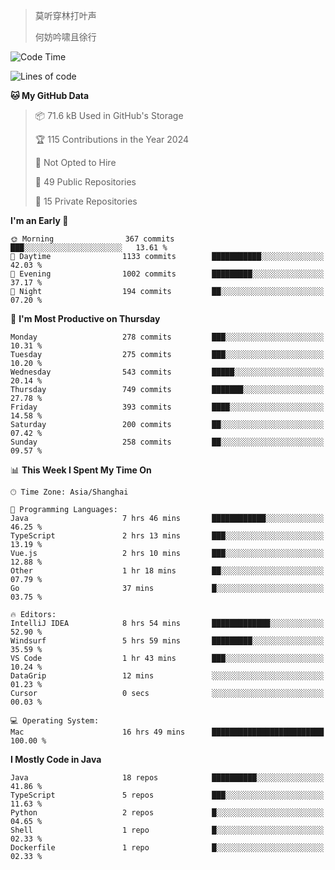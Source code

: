 > 莫听穿林打叶声
> 
> 何妨吟啸且徐行

<!-- ![Github Stats](https://github-readme-stats.vercel.app/api?username=catch6&count_private=true&show_icons=true&theme=gruvbox) -->

<!-- ![Top Langs](https://github-readme-stats.vercel.app/api/top-langs/?username=catch6&layout=compact) -->

<!--START_SECTION:waka-->
![Code Time](http://img.shields.io/badge/Code%20Time-1%2C952%20hrs%2022%20mins-blue)

![Lines of code](https://img.shields.io/badge/From%20Hello%20World%20I%27ve%20Written-9.4%20million%20lines%20of%20code-blue)

**🐱 My GitHub Data** 

> 📦 71.6 kB Used in GitHub's Storage 
 > 
> 🏆 115 Contributions in the Year 2024
 > 
> 🚫 Not Opted to Hire
 > 
> 📜 49 Public Repositories 
 > 
> 🔑 15 Private Repositories 
 > 
**I'm an Early 🐤** 

```text
🌞 Morning                367 commits         ███░░░░░░░░░░░░░░░░░░░░░░   13.61 % 
🌆 Daytime                1133 commits        ███████████░░░░░░░░░░░░░░   42.03 % 
🌃 Evening                1002 commits        █████████░░░░░░░░░░░░░░░░   37.17 % 
🌙 Night                  194 commits         ██░░░░░░░░░░░░░░░░░░░░░░░   07.20 % 
```
📅 **I'm Most Productive on Thursday** 

```text
Monday                   278 commits         ███░░░░░░░░░░░░░░░░░░░░░░   10.31 % 
Tuesday                  275 commits         ███░░░░░░░░░░░░░░░░░░░░░░   10.20 % 
Wednesday                543 commits         █████░░░░░░░░░░░░░░░░░░░░   20.14 % 
Thursday                 749 commits         ███████░░░░░░░░░░░░░░░░░░   27.78 % 
Friday                   393 commits         ████░░░░░░░░░░░░░░░░░░░░░   14.58 % 
Saturday                 200 commits         ██░░░░░░░░░░░░░░░░░░░░░░░   07.42 % 
Sunday                   258 commits         ██░░░░░░░░░░░░░░░░░░░░░░░   09.57 % 
```


📊 **This Week I Spent My Time On** 

```text
🕑︎ Time Zone: Asia/Shanghai

💬 Programming Languages: 
Java                     7 hrs 46 mins       ████████████░░░░░░░░░░░░░   46.25 % 
TypeScript               2 hrs 13 mins       ███░░░░░░░░░░░░░░░░░░░░░░   13.19 % 
Vue.js                   2 hrs 10 mins       ███░░░░░░░░░░░░░░░░░░░░░░   12.88 % 
Other                    1 hr 18 mins        ██░░░░░░░░░░░░░░░░░░░░░░░   07.79 % 
Go                       37 mins             █░░░░░░░░░░░░░░░░░░░░░░░░   03.75 % 

🔥 Editors: 
IntelliJ IDEA            8 hrs 54 mins       █████████████░░░░░░░░░░░░   52.90 % 
Windsurf                 5 hrs 59 mins       █████████░░░░░░░░░░░░░░░░   35.59 % 
VS Code                  1 hr 43 mins        ███░░░░░░░░░░░░░░░░░░░░░░   10.24 % 
DataGrip                 12 mins             ░░░░░░░░░░░░░░░░░░░░░░░░░   01.23 % 
Cursor                   0 secs              ░░░░░░░░░░░░░░░░░░░░░░░░░   00.03 % 

💻 Operating System: 
Mac                      16 hrs 49 mins      █████████████████████████   100.00 % 
```

**I Mostly Code in Java** 

```text
Java                     18 repos            ██████████░░░░░░░░░░░░░░░   41.86 % 
TypeScript               5 repos             ███░░░░░░░░░░░░░░░░░░░░░░   11.63 % 
Python                   2 repos             █░░░░░░░░░░░░░░░░░░░░░░░░   04.65 % 
Shell                    1 repo              █░░░░░░░░░░░░░░░░░░░░░░░░   02.33 % 
Dockerfile               1 repo              █░░░░░░░░░░░░░░░░░░░░░░░░   02.33 % 
```




<!--END_SECTION:waka-->

